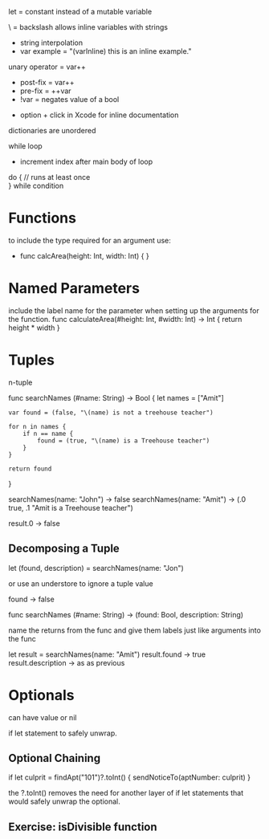 let = constant instead of a mutable variable

\ = backslash allows inline variables with strings
- string interpolation
- var example = "\(varInline) this is an inline example."

unary operator = var++
- post-fix = var++
- pre-fix = ++var
- !var = negates value of a bool

* option + click in Xcode for inline documentation 

dictionaries are unordered

while loop
- increment index after main body of loop

do {
	// runs at least once	
} while condition

# Functions
to include the type required for an argument use:
- func calcArea(height: Int, width: Int) { }

# Named Parameters
include the label name for the parameter when setting up the arguments for the function.
func calculateArea(#height: Int, #width: Int) -> Int {
	return height * width
}

# Tuples
n-tuple

func searchNames (#name: String) -> Bool {
	let names = ["Amit"]

	var found = (false, "\(name) is not a treehouse teacher")

	for n in names {
		if n == name {
			found = (true, "\(name) is a Treehouse teacher")
		}
	}

	return found
}

searchNames(name: "John")		-> false
searchNames(name: "Amit")		-> (.0 true, .1 "Amit is a Treehouse teacher")

result.0 				-> false

## Decomposing a Tuple

let (found, description) = searchNames(name: "Jon")

or use an understore to ignore a tuple value

found 			-> false

func searchNames (#name: String) -> (found: Bool, description: String)

name the returns from the func and give them labels just like arguments into the func

let result = searchNames(name: "Amit")
result.found 			-> true
result.description 		-> as as previous

# Optionals
can have value or nil

if let statement to safely unwrap.

## Optional Chaining
if let culprit = findApt("101")?.toInt() {
	sendNoticeTo(aptNumber: culprit)
}

the ?.toInt() removes the need for another layer of if let statements that would safely unwrap the optional.

## Exercise: isDivisible function
